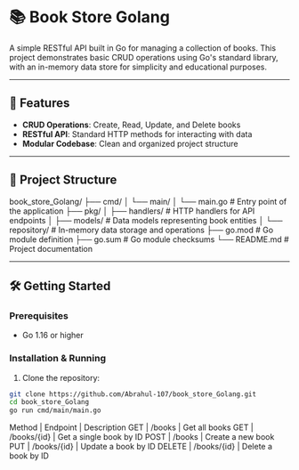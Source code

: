 # 📚 Book Store Golang

A simple RESTful API built in Go for managing a collection of books. This project demonstrates basic CRUD operations using Go's standard library, with an in-memory data store for simplicity and educational purposes.

---

## 🚀 Features

- **CRUD Operations**: Create, Read, Update, and Delete books
- **RESTful API**: Standard HTTP methods for interacting with data
- **Modular Codebase**: Clean and organized project structure

---

## 📁 Project Structure

book_store_Golang/
├── cmd/
│   └── main/
│       └── main.go       # Entry point of the application
├── pkg/
│   ├── handlers/         # HTTP handlers for API endpoints
│   ├── models/           # Data models representing book entities
│   └── repository/       # In-memory data storage and operations
├── go.mod                # Go module definition
├── go.sum                # Go module checksums
└── README.md             # Project documentation

---

## 🛠️ Getting Started

### Prerequisites

- Go 1.16 or higher

### Installation & Running

1. Clone the repository:

```bash
git clone https://github.com/Abrahul-107/book_store_Golang.git
cd book_store_Golang
go run cmd/main/main.go
```


Method | Endpoint | Description
GET | /books | Get all books
GET | /books/{id} | Get a single book by ID
POST | /books | Create a new book
PUT | /books/{id} | Update a book by ID
DELETE | /books/{id} | Delete a book by ID
